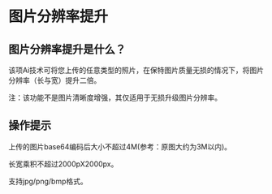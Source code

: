 # 图片分辨率提升

## 图片分辨率提升是什么？

该项Ai技术可将您上传的任意类型的照片，在保特图片质量无损的情况下，将图片分辨率（长与宽）提升二倍。

注：该功能不是图片清晰度增强，其仅适用于无损升级图片分辨率。

## 操作提示

上传的图片base64编码后大小不超过4M(参考：原图大约为3M以内)。

长宽乘积不超过2000pX2000px。

支持jpg/png/bmp格式。